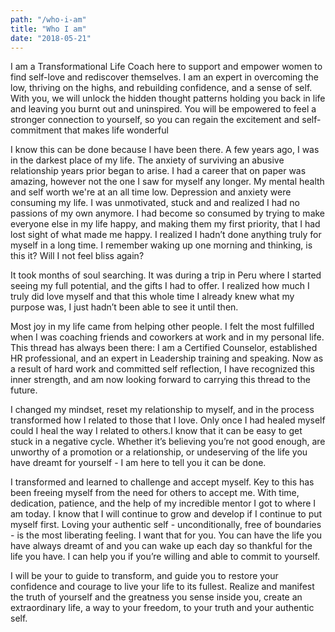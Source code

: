 ```yaml
---
path: "/who-i-am"
title: "Who I am"
date: "2018-05-21"
---
```


I am a Transformational Life Coach here to support and empower women to find self-love and rediscover themselves. I am an expert in overcoming the low, thriving on the highs, and  rebuilding  confidence, and a sense of self. With you,  we will unlock  the  hidden thought patterns holding you back in life and leaving you burnt out and uninspired.  You will be empowered  to feel a stronger connection to yourself, so you can regain the excitement and  self-commitment that  makes life wonderful

I know this can be done because I have been there. A few years ago, I was in the darkest place of my life. The anxiety of surviving an abusive relationship years prior began to arise. I had a career that on paper was amazing, however not the one I saw for myself any longer. My mental health and self worth we're at an all time low. Depression and anxiety were consuming my life. I was unmotivated, stuck and and realized I had no passions of my own anymore. I had become so consumed by trying to make everyone else in my life happy, and making them my first priority, that I had lost sight of what made me happy. I realized I hadn’t done anything truly for myself in a long time. I remember waking up one morning and thinking, is this it? Will I not feel bliss again?

It took months of soul searching. It was during a trip in Peru where I started seeing my full potential, and the gifts I had to offer. I realized how much I truly did love myself and that this whole time I already knew what my purpose was, I just hadn’t been able to see it until then.

Most joy in my life came from helping other people. I felt the most fulfilled when I was coaching friends and coworkers at work and in my personal life. This thread has always been there: I am a Certified Counselor, established HR professional, and an expert in Leadership training and speaking. Now as a result of hard work and committed self reflection, I have recognized this inner strength, and am now looking forward to carrying this thread to the future.

I changed my mindset, reset my relationship to myself, and in the process transformed how I related to those that I love. Only once I had healed myself could I heal the way I related to others.I know that it can be easy to get stuck in a negative cycle. Whether it’s believing you’re not good enough, are unworthy of a promotion or a relationship, or undeserving of the life you have dreamt for yourself - I am here to tell you it can be done.

I transformed and learned to challenge and accept myself. Key to this has been freeing myself from the need for others to accept me. With time, dedication, patience, and the help of my incredible mentor I got to where I am today. I know that I will continue to grow and develop if I continue to put myself first. Loving your authentic self - unconditionally, free of boundaries - is the most liberating feeling. I want that for you. You can have the life you have always dreamt of and you can wake up each day so thankful for the life you have. I can help you if you’re willing and able to commit to yourself.

I will be your to guide to transform, and guide you to restore your confidence and courage to live your life to its fullest. Realize and manifest the truth of yourself and the greatness you sense inside you, create an extraordinary life, a way to your freedom, to your truth and your authentic self.
